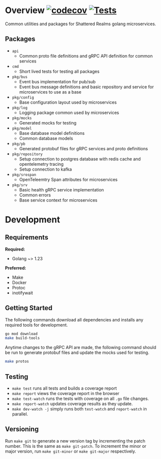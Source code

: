 # Overview [![codecov](https://codecov.io/gh/ShatteredRealms/go-common-service/graph/badge.svg?token=8nwCfHwBSh)](https://codecov.io/gh/ShatteredRealms/go-common-service) [![Tests](https://github.com/ShatteredRealms/go-common-service/actions/workflows/test.yml/badge.svg)](https://github.com/ShatteredRealms/go-common-service/actions/workflows/test.yml)
Common utilities and packages for Shattered Realms golang microservices.

## Packages
* `api`
    * Common proto file definitions and gRPC API definition for common services
* `cmd`
    * Short lived tests for testing all packages
* `pkg/bus`
    * Event bus implementation for pub/sub
    * Event bus message definitions and basic repository and service for microservices to use as a base
* `pkg/config`
    * Base configuration layout used by microservices
* `pkg/log`
    * Logging package common used by microservices
* `pkg/mocks`
    * Generated mocks for testing
* `pkg/model`
    * Base database model definitions
    * Common database models
* `pkg/pb`
    * Generated protobuf files for gRPC services and proto definitions
* `pkg/repository`
    * Setup connection to postgres database with redis cache and opentelemetry tracing
    * Setup connection to kafka
* `pkg/srospan`
    * OpenTeleemtry Span attributes for microservices
* `pkg/srv`
    * Basic health gRPC service implementation
    * Common errors
    * Base service context for microservices

# Development
## Requirements
**Required:**
* Golang ~> 1.23

**Preferred:**
* Make
* Docker
* Protoc
* inotifywait

## Getting Started
The following commands download all dependencies and installs any required tools for development.
```bash
go mod download
make build-tools
```

Anytime changes to the gRPC API are made, the following command should be run to generate protobuf files and update the mocks used for testing.
```bash
make protos
```

## Testing
* `make test` runs all tests and builds a coverage report
* `make report` views the coverage report in the browser
* `make test-watch` runs the tests with coverage on all `.go` file changes.
* `make report-watch` updates coverage results as they update.
* `make dev-watch -j` simply runs both `test-watch` and `report-watch` in parallel.

## Versioning
Run `make git` to generate a new version tag by incrementing the patch number. This is the same as `make git-patch`. To increment the minor or major version, run `make git-minor` or `make git-major` respectively.

